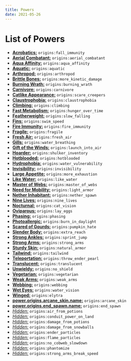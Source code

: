 ```yaml
---
title: Powers
date: 2021-05-26
---
```

# List of Powers

* [**Acrobatics:**](https://github.com/apace100/origins-fabric/blob/master/src/main/resources/data/origins/powers/fall_immunity.json) `origins:fall_immunity`
* [**Aerial Combatant:**](https://github.com/apace100/origins-fabric/blob/master/src/main/resources/data/origins/powers/aerial_combatant.json) `origins:aerial_combatant`
* [**Aqua Affinity:**](https://github.com/apace100/origins-fabric/blob/master/src/main/resources/data/origins/powers/aqua_affinity.json) `origins:aqua_affinity`
* [**Aquatic:**](https://github.com/apace100/origins-fabric/blob/master/src/main/resources/data/origins/powers/aquatic.json) `origins:aquatic`
* [**Arthropod:**](https://github.com/apace100/origins-fabric/blob/master/src/main/resources/data/origins/powers/arthropod.json) `origins:arthropod`
* [**Brittle Bones:**](https://github.com/apace100/origins-fabric/blob/master/src/main/resources/data/origins/powers/more_kinetic_damage.json) `origins:more_kinetic_damage`
* [**Burning Wrath:**](https://github.com/apace100/origins-fabric/blob/master/src/main/resources/data/origins/powers/burning_wrath.json) `origins:burning_wrath`
* [**Carnivore:**](https://github.com/apace100/origins-fabric/blob/master/src/main/resources/data/origins/powers/carnivore.json) `origins:carnivore`
* [**Catlike Appearance:**](https://github.com/apace100/origins-fabric/blob/master/src/main/resources/data/origins/powers/scare_creepers.json) `origins:scare_creepers`
* [**Claustrophobia:**](https://github.com/apace100/origins-fabric/blob/master/src/main/resources/data/origins/powers/claustrophobia.json) `origins:claustrophobia`
* [**Climbing:**](https://github.com/apace100/origins-fabric/blob/master/src/main/resources/data/origins/powers/climbing.json) `origins:climbing`
* [**Fast Metabolism:**](https://github.com/apace100/origins-fabric/blob/master/src/main/resources/data/origins/powers/hunger_over_time.json) `origins:hunger_over_time`
* [**Featherweight:**](https://github.com/apace100/origins-fabric/blob/master/src/main/resources/data/origins/powers/slow_falling.json) `origins:slow_falling`
* [**Fins:**](https://github.com/apace100/origins-fabric/blob/master/src/main/resources/data/origins/powers/swim_speed.json) `origins:swim_speed`
* [**Fire Immunity:**](https://github.com/apace100/origins-fabric/blob/master/src/main/resources/data/origins/powers/fire_immunity.json) `origins:fire_immunity`
* [**Fragile:**](https://github.com/apace100/origins-fabric/blob/master/src/main/resources/data/origins/powers/fragile.json) `origins:fragile`
* [**Fresh Air:**](https://github.com/apace100/origins-fabric/blob/master/src/main/resources/data/origins/powers/fresh_air.json) `origins:fresh_air`
* [**Gills:**](https://github.com/apace100/origins-fabric/blob/master/src/main/resources/data/origins/powers/water_breathing.json) `origins:water_breathing`
* [**Gift of the Winds:**](https://github.com/apace100/origins-fabric/blob/master/src/main/resources/data/origins/powers/launch_into_air.json) `origins:launch_into_air`
* [**Hoarder:**](https://github.com/apace100/origins-fabric/blob/master/src/main/resources/data/origins/powers/shulker_inventory.json) `origins:shulker_inventory`
* [**Hotblooded:**](https://github.com/apace100/origins-fabric/blob/master/src/main/resources/data/origins/powers/hotblooded.json) `origins:hotblooded`
* [**Hydrophobia:**](https://github.com/apace100/origins-fabric/blob/master/src/main/resources/data/origins/powers/water_vulnerability.json) `origins:water_vulnerability`
* [**Invisibility:**](https://github.com/apace100/origins-fabric/blob/master/src/main/resources/data/origins/powers/invisibility.json) `origins:invisibility`
* [**Large Appetite:**](https://github.com/apace100/origins-fabric/blob/master/src/main/resources/data/origins/powers/more_exhaustion.json) `origins:more_exhaustion`
* [**Like Water:**](https://github.com/apace100/origins-fabric/blob/master/src/main/resources/data/origins/powers/like_water.json) `origins:like_water`
* [**Master of Webs:**](https://github.com/apace100/origins-fabric/blob/master/src/main/resources/data/origins/powers/master_of_webs.json) `origins:master_of_webs`
* [**Need for Mobility:**](https://github.com/apace100/origins-fabric/blob/master/src/main/resources/data/origins/powers/light_armor.json) `origins:light_armor`
* [**Nether Inhabitant:**](https://github.com/apace100/origins-fabric/blob/master/src/main/resources/data/origins/powers/nether_spawn.json) `origins:nether_spawn`
* [**Nine Lives:**](https://github.com/apace100/origins-fabric/blob/master/src/main/resources/data/origins/powers/nine_lives.json) `origins:nine_lives`
* [**Nocturnal:**](https://github.com/apace100/origins-fabric/blob/master/src/main/resources/data/origins/powers/cat_vision.json) `origins:cat_vision`
* [**Oviparous:**](https://github.com/apace100/origins-fabric/blob/master/src/main/resources/data/origins/powers/lay_eggs.json) `origins:lay_eggs`
* [**Phasing:**](https://github.com/apace100/origins-fabric/blob/master/src/main/resources/data/origins/powers/phasing.json) `origins:phasing`
* [**Photoallergic:**](https://github.com/apace100/origins-fabric/blob/master/src/main/resources/data/origins/powers/burn_in_daylight.json) `origins:burn_in_daylight`
* [**Scared of Gourds:**](https://github.com/apace100/origins-fabric/blob/master/src/main/resources/data/origins/powers/pumpkin_hate.json) `origins:pumpkin_hate`
* [**Slender Body:**](https://github.com/apace100/origins-fabric/blob/master/src/main/resources/data/origins/powers/extra_reach.json) `origins:extra_reach`
* [**Strong Ankles:**](https://github.com/apace100/origins-fabric/blob/master/src/main/resources/data/origins/powers/sprint_jump.json) `origins:sprint_jump`
* [**Strong Arms:**](https://github.com/apace100/origins-fabric/blob/master/src/main/resources/data/origins/powers/strong_arms.json) `origins:strong_arms`
* [**Sturdy Skin:**](https://github.com/apace100/origins-fabric/blob/master/src/main/resources/data/origins/powers/natural_armor.json) `origins:natural_armor`
* [**Tailwind:**](https://github.com/apace100/origins-fabric/blob/master/src/main/resources/data/origins/powers/tailwind.json) `origins:tailwind`
* [**Teleportation:**](https://github.com/apace100/origins-fabric/blob/master/src/main/resources/data/origins/powers/throw_ender_pearl.json) `origins:throw_ender_pearl`
* [**Translucent:**](https://github.com/apace100/origins-fabric/blob/master/src/main/resources/data/origins/powers/translucent.json) `origins:translucent`
* [**Unwieldy:**](https://github.com/apace100/origins-fabric/blob/master/src/main/resources/data/origins/powers/no_shield.json) `origins:no_shield`
* [**Vegetarian:**](https://github.com/apace100/origins-fabric/blob/master/src/main/resources/data/origins/powers/vegetarian.json) `origins:vegetarian`
* [**Weak Arms:**](https://github.com/apace100/origins-fabric/blob/master/src/main/resources/data/origins/powers/weak_arms.json) `origins:weak_arms`
* [**Webbing:**](https://github.com/apace100/origins-fabric/blob/master/src/main/resources/data/origins/powers/webbing.json) `origins:webbing`
* [**Wet Eyes:**](https://github.com/apace100/origins-fabric/blob/master/src/main/resources/data/origins/powers/water_vision.json) `origins:water_vision`
* [**Winged:**](https://github.com/apace100/origins-fabric/blob/master/src/main/resources/data/origins/powers/elytra.json) `origins:elytra`
* [**power.origins.arcane_skin.name:**](https://github.com/apace100/origins-fabric/blob/master/src/main/resources/data/origins/powers/arcane_skin.json) `origins:arcane_skin`
* [**power.origins.end_spawn.name:**](https://github.com/apace100/origins-fabric/blob/master/src/main/resources/data/origins/powers/end_spawn.json) `origins:end_spawn`
* [*Hidden:*](https://github.com/apace100/origins-fabric/blob/master/src/main/resources/data/origins/powers/air_from_potions.json) `origins:air_from_potions`
* [*Hidden:*](https://github.com/apace100/origins-fabric/blob/master/src/main/resources/data/origins/powers/conduit_power_on_land.json) `origins:conduit_power_on_land`
* [*Hidden:*](https://github.com/apace100/origins-fabric/blob/master/src/main/resources/data/origins/powers/damage_from_potions.json) `origins:damage_from_potions`
* [*Hidden:*](https://github.com/apace100/origins-fabric/blob/master/src/main/resources/data/origins/powers/damage_from_snowballs.json) `origins:damage_from_snowballs`
* [*Hidden:*](https://github.com/apace100/origins-fabric/blob/master/src/main/resources/data/origins/powers/ender_particles.json) `origins:ender_particles`
* [*Hidden:*](https://github.com/apace100/origins-fabric/blob/master/src/main/resources/data/origins/powers/flame_particles.json) `origins:flame_particles`
* [*Hidden:*](https://github.com/apace100/origins-fabric/blob/master/src/main/resources/data/origins/powers/no_cobweb_slowdown.json) `origins:no_cobweb_slowdown`
* [*Hidden:*](https://github.com/apace100/origins-fabric/blob/master/src/main/resources/data/origins/powers/phantomize.json) `origins:phantomize`
* [*Hidden:*](https://github.com/apace100/origins-fabric/blob/master/src/main/resources/data/origins/powers/strong_arms_break_speed.json) `origins:strong_arms_break_speed`
